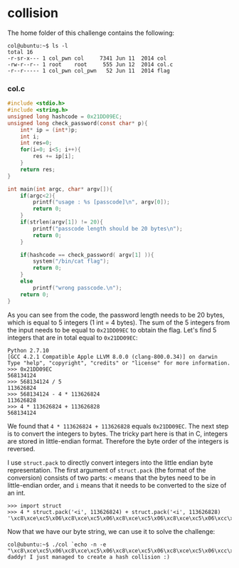 # collision

The home folder of this challenge contains the following:

```
col@ubuntu:~$ ls -l
total 16
-r-sr-x--- 1 col_pwn col     7341 Jun 11  2014 col
-rw-r--r-- 1 root    root     555 Jun 12  2014 col.c
-r--r----- 1 col_pwn col_pwn   52 Jun 11  2014 flag
```

### col.c
```c
#include <stdio.h>
#include <string.h>
unsigned long hashcode = 0x21DD09EC;
unsigned long check_password(const char* p){
    int* ip = (int*)p;
    int i;
    int res=0;
    for(i=0; i<5; i++){
        res += ip[i];
    }
    return res;
}

int main(int argc, char* argv[]){
    if(argc<2){
        printf("usage : %s [passcode]\n", argv[0]);
        return 0;
    }
    if(strlen(argv[1]) != 20){
        printf("passcode length should be 20 bytes\n");
        return 0;
    }

    if(hashcode == check_password( argv[1] )){
        system("/bin/cat flag");
        return 0;
    }
    else
        printf("wrong passcode.\n");
    return 0;
}
```

As you can see from the code, the password length needs to be 20 bytes, which is equal to 5 integers (1 int = 4 bytes). The sum of the 5 integers from the input needs to be equal to `0x21DD09EC` to obtain the flag. Let's find 5 integers that are in total equal to `0x21DD09EC`:

```
Python 2.7.10
[GCC 4.2.1 Compatible Apple LLVM 8.0.0 (clang-800.0.34)] on darwin
Type "help", "copyright", "credits" or "license" for more information.
>>> 0x21DD09EC
568134124
>>> 568134124 / 5
113626824
>>> 568134124 - 4 * 113626824
113626828
>>> 4 * 113626824 + 113626828
568134124
```

We found that `4 * 113626824 + 113626828` equals `0x21DD09EC`. The next step is to convert the integers to bytes. The tricky part here is that in C, integers are stored in little-endian format. Therefore the byte order of the integers is reversed.

I use `struct.pack` to directly convert integers into the little endian byte representation. The first argument of `struct.pack` (the format of the conversion) consists of two parts: `<` means that the bytes need to be in little-endian order, and `i` means that it needs to be converted to the size of an int.

```
>>> import struct
>>> 4 * struct.pack('<i', 113626824) + struct.pack('<i', 113626828)
'\xc8\xce\xc5\x06\xc8\xce\xc5\x06\xc8\xce\xc5\x06\xc8\xce\xc5\x06\xcc\xce\xc5\x06'
```

Now that we have our byte string, we can use it to solve the challenge:

```
col@ubuntu:~$ ./col `echo -n -e "\xc8\xce\xc5\x06\xc8\xce\xc5\x06\xc8\xce\xc5\x06\xc8\xce\xc5\x06\xcc\xce\xc5\x06"`
daddy! I just managed to create a hash collision :)
```
